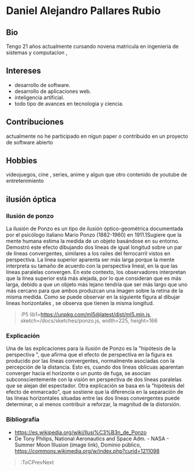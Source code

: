 # Daniel Alejandro Pallares Rubio

## Bio
 Tengo 21 años actualmente cursando novena matricula en ingenieria de sistemas y computacion , 
## Intereses
- desarrollo de software.
- desarrollo de aplicaciones web.
- inteligencia artificial.
- todo tipo de avances en tecnologia y ciencia.

## Contribuciones

actualmente no he participado en nigun paper o contribuido en un proyecto de software abierto

## Hobbies
videojuegos, cine , series, anime y algun que otro contenido de youtube de entretenimiento

## ilusión óptica
### Ilusión de ponzo
La ilusión de Ponzo es un tipo de ilusión óptico-geométrica documentada por el psicólogo italiano Mario Ponzo (1882-1960) en 1911.1​ Sugiere que la mente humana estima la medida de un objeto basándose en su entorno. Demostró este efecto dibujando dos líneas de igual longitud sobre un par de líneas convergentes, similares a los railes del ferrocarril vistos en perspectiva. La línea superior aparenta ser más larga porque la mente interpreta su tamaño de acuerdo con la perspectiva lineal, en la que las líneas paralelas convergen. En este contexto, los observadores interpretan que la línea superior está más alejada, por lo que consideran que es más larga, debido a que un objeto más lejano tendría que ser más largo que uno más cercano para que ambos produzcan una imagen sobre la retina de la misma medida.
Como se puede observar en la siguiente figura al dibujar lineas horizontales , se observa que tienen la misma longitud.

> :P5 lib1=https://unpkg.com/ml5@latest/dist/ml5.min.js, sketch=/docs/sketches/ponzo.js, width=225, height=166

### Explicación
Una de las explicaciones para la ilusión de Ponzo es la "hipótesis de la perspectiva ", que afirma que el efecto de perspectiva en la figura es producido por las líneas convergentes, normalmente asociadas con la percepción de la distancia. Esto es, cuando dos líneas oblicuas aparentan converger hacia el horizonte o un punto de fuga, se asocian subconscientemente con la visión en perspectiva de dos líneas paralelas que se alejan del espectador. Otra explicación se basa en la "hipótesis del efecto de enmarcado", que sostiene que la diferencia en la separación de las líneas horizontales situadas entre las dos líneas convergentes puede determinar, o al menos contribuir a reforzar, la magnitud de la distorsión.

### Bibliografía 
- https://es.wikipedia.org/wiki/Ilusi%C3%B3n_de_Ponzo
- De Tony Philips, National Aeronautics and Space Adm. - NASA - Summer Moon Illusion (image link), Dominio público, https://commons.wikimedia.org/w/index.php?curid=1211098

> :ToCPrevNext